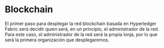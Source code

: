 # Blockchain

El primer paso para desplegar la red blockchain basada en Hyperledger Fabric será decidir quien será, en un principio,
el administrador de la red. Para este caso, el administrador de la red será la propia lonja, por lo que será la primera
organización que desplegaremos.

